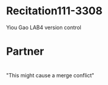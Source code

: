 # Recitation111-3308
Yiou Gao LAB4 version control


# Partner
# <Linyi yao>

"This might cause a merge conflict"
